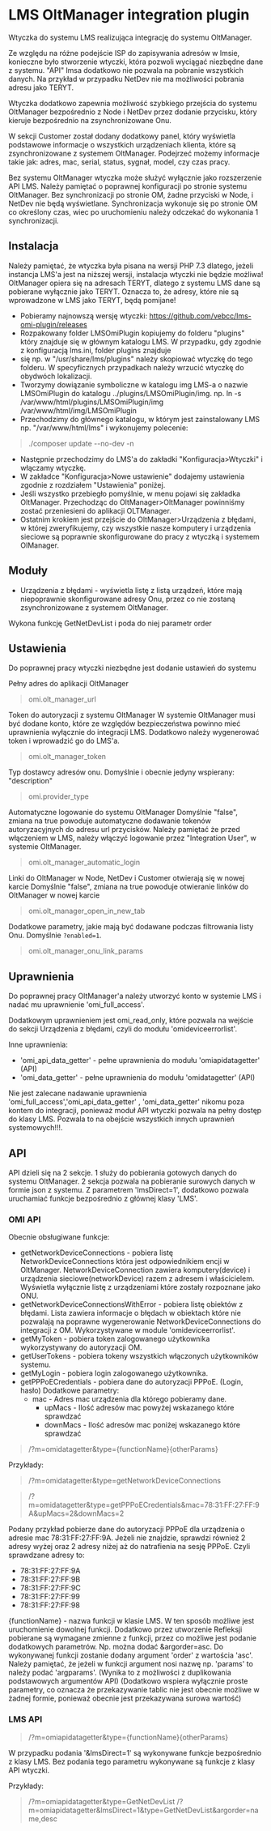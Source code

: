 # LMS OltManager integration plugin
Wtyczka do systemu LMS realizująca integrację do systemu OltManager.

Ze względu na różne podejście ISP do zapisywania adresów w lmsie,
konieczne było stworzenie wtyczki, która pozwoli wyciągać niezbędne dane z systemu.
"API" lmsa dodatkowo nie pozwala na pobranie wszystkich danych. Na przykład w przypadku
NetDev nie ma możliwości pobrania adresu jako TERYT.

Wtyczka dodatkowo zapewnia możliwość szybkiego przejścia do systemu OltManager
bezpośrednio z Node i NetDev przez dodanie przycisku, który kieruje bezpośrednio
na zsynchronizowane Onu.

W sekcji Customer został dodany dodatkowy panel, który wyświetla podstawowe informacje
o wszystkich urządzeniach klienta, które są zsynchronizowane z systemem OltManager.
Podejrzeć możemy informacje takie jak: adres, mac, serial, status, sygnał, model, czy czas pracy.

Bez systemu OltManager wtyczka może służyć wyłącznie jako rozszerzenie API LMS.
Należy pamiętać o poprawnej konfiguracji po stronie systemu OltManager. Bez synchronizacji
po stronie OM, żadne przyciski w Node, i NetDev nie będą wyświetlane. Synchronizacja
wykonuje się po stronie OM co określony czas, wiec po uruchomieniu należy odczekać do
wykonania 1 synchronizacji.

## Instalacja
Należy pamiętać, że wtyczka była pisana na wersji PHP 7.3 dlatego, jeżeli instancja
LMS'a jest na niższej wersji, instalacja wtyczki nie będzie możliwa! OltManager opiera się
na adresach TERYT, dlatego z systemu LMS dane są pobierane wyłącznie jako TERYT. Oznacza to,
że adresy, które nie są wprowadzone w LMS jako TERYT, będą pomijane!

- Pobieramy najnowszą wersję wtyczki:
https://github.com/vebcc/lms-omi-plugin/releases
- Rozpakowany folder LMSOmiPlugin kopiujemy do folderu "plugins" który znajduje się
w głównym katalogu LMS. W przypadku, gdy zgodnie z konfiguracją lms.ini, folder plugins znajduje
- się np. w "/usr/share/lms/plugins" należy skopiować wtyczkę do tego folderu. W specyficznych
przypadkach należy wrzucić wtyczkę do obydwóch lokalizacji.
- Tworzymy dowiązanie symboliczne w katalogu img LMS-a o nazwie LMSOmiPlugin do katalogu ../plugins/LMSOmiPlugin/img.
  np. ln -s /var/www/html/plugins/LMSOmiPlugin/img /var/www/html/img/LMSOmiPlugin
- Przechodzimy do głównego katalogu, w którym jest zainstalowany LMS np. "/var/www/html/lms"
i wykonujemy polecenie: 
>./composer update --no-dev -n
- Następnie przechodzimy do LMS'a do zakładki "Konfiguracja>Wtyczki" i włączamy wtyczkę.
- W zakładce "Konfiguracja>Nowe ustawienie" dodajemy ustawienia zgodnie z rozdziałem "Ustawienia" poniżej.
- Jeśli wszystko przebiegło pomyślnie, w menu pojawi się zakładka OltManager.
Przechodząc do OltManager>OltManager powinniśmy zostać przeniesieni do aplikacji OLTManager.
- Ostatnim krokiem jest przejście do OltManager>Urządzenia z błędami, w której zweryfikujemy,
czy wszystkie nasze komputery i urządzenia sieciowe są poprawnie skonfigurowane
do pracy z wtyczką i systemem OlManager.
## Moduły

- Urządzenia z błędami - wyświetla listę z listą urządzeń, które mają
niepoprawnie skonfigurowane adresy Onu, przez co nie zostaną zsynchronizowane
z systemem OltManager.


Wykona funkcję GetNetDevList i poda do niej parametr order 

## Ustawienia
Do poprawnej pracy wtyczki niezbędne jest dodanie ustawień do systemu

Pełny adres do aplikacji OltManager
>omi.olt_manager_url

Token do autoryzacji z systemu OltManager
W systemie OltManager musi być dodane konto, które ze względów bezpieczeństwa
powinno mieć uprawnienia wyłącznie do integracji LMS. Dodatkowo należy wygenerować
token i wprowadzić go do LMS'a.
>omi.olt_manager_token

Typ dostawcy adresów onu.
Domyślnie i obecnie jedyny wspierany: "description"
>omi.provider_type

Automatyczne logowanie do systemu OltManager
Domyślnie "false", zmiana na true powoduje automatyczne dodawanie tokenów autoryzacyjnych do adresu url
przycisków. Należy pamiętać że przed włączeniem w LMS, należy włączyć logowanie przez "Integration User",
w systemie OltManager.
>omi.olt_manager_automatic_login

Linki do OltManager w Node, NetDev i Customer otwierają się w nowej karcie
Domyślnie "false", zmiana na true powoduje otwieranie linków do OltManager w nowej karcie
>omi.olt_manager_open_in_new_tab

Dodatkowe parametry, jakie mają być dodawane podczas filtrowania listy Onu.
Domyślnie `?enabled=1`.
>omi.olt_manager_onu_link_params

## Uprawnienia
Do poprawnej pracy OltManager'a należy utworzyć konto w systemie LMS i nadać mu
uprawnienie 'omi_full_access'.

Dodatkowym uprawnieniem jest omi_read_only, które pozwala na wejście do sekcji
Urządzenia z błędami, czyli do modułu 'omideviceerrorlist'.

Inne uprawnienia:
- 'omi_api_data_getter' - pełne uprawnienia do modułu 'omiapidatagetter' (API)
- 'omi_data_getter' - pełne uprawnienia do modułu 'omidatagetter' (API)

Nie jest zalecane nadawanie uprawnienia 'omi_full_access','omi_api_data_getter'
, 'omi_data_getter' nikomu poza kontem do integracji, ponieważ moduł API
wtyczki pozwala na pełny dostęp do klasy LMS.
Pozwala to na obejście wszystkich innych uprawnień systemowych!!!.

## API
API dzieli się na 2 sekcje. 1 służy do pobierania gotowych danych do systemu OltManager.
2 sekcja pozwala na pobieranie surowych danych w formie json z systemu.
Z parametrem 'lmsDirect=1', dodatkowo pozwala uruchamiać funkcje bezpośrednio
z głównej klasy 'LMS'.
### OMI API
Obecnie obsługiwane funkcje:
- getNetworkDeviceConnections - pobiera listę NetworkDeviceConnections która jest
odpowiednikiem encji w OltManager. NetworkDeviceConnection zawiera komputery(device)
i urządzenia sieciowe(networkDevice) razem z adresem i właścicielem. Wyświetla wyłącznie
listę z urządzeniami które zostały rozpoznane jako ONU.
- getNetworkDeviceConnectionsWithError - pobiera listę obiektów z błędami. Lista zawiera informacje o błędach
w obiektach które nie pozwalają na poprawne wygenerowanie NetworkDeviceConnections do integracji z OM. Wykorzystywane
w module 'omideviceerrorlist'.
- getMyToken - pobiera token zalogowanego użytkownika wykorzystywany do autoryzacji OM.
- getUserTokens - pobiera tokeny wszystkich włączonych użytkowników systemu.
- getMyLogin - pobiera login zalogowanego użytkownika.
- getPPPoECredentials - pobiera dane do autoryzacji PPPoE. (Login, hasło)
  Dodatkowe parametry:
  - mac - Adres mac urządzenia dla którego pobieramy dane.
    - upMacs - Ilość adresów mac powyżej wskazanego które sprawdzać
    - downMacs - Ilość adresów mac poniżej wskazanego które sprawdzać

>/?m=omidatagetter&type={functionName}{otherParams}

Przykłady:
>/?m=omidatagetter&type=getNetworkDeviceConnections

>/?m=omidatagetter&type=getPPPoECredentials&mac=78:31:FF:27:FF:9A&upMacs=2&downMacs=2

Podany przykład pobierze dane do autoryzacji PPPoE dla urządzenia o adresie mac 78:31:FF:27:FF:9A.
Jeżeli nie znajdzie, sprawdzi również 2 adresy wyżej oraz 2 adresy niżej aż do natrafienia na sesję PPPoE.
Czyli sprawdzane adresy to:
- 78:31:FF:27:FF:9A
- 78:31:FF:27:FF:9B
- 78:31:FF:27:FF:9C
- 78:31:FF:27:FF:99
- 78:31:FF:27:FF:98

{functionName} - nazwa funkcji w klasie LMS.
W ten sposób możliwe jest uruchomienie dowolnej funkcji.
Dodatkowo przez utworzenie Refleksji pobierane są wymagane zmienne z funkcji,
przez co możliwe jest podanie dodatkowych parametrów. Np. można dodać &argorder=asc.
Do wykonywanej funkcji zostanie dodany argument 'order' z wartościa 'asc'.
Należy pamiętać, że jeżeli w funkcji argument nosi nazwę np. 'params' to należy
podać 'argparams'. (Wynika to z możliwości z duplikowania podstawowych argumentów API)
(Dodatkowo wspiera wyłącznie proste parametry, co oznacza że przekazywanie tablic
nie jest obecnie możliwe w żadnej formie, ponieważ obecnie jest przekazywana surowa wartość)
### LMS API

>/?m=omiapidatagetter&type={functionName}{otherParams}

W przypadku podania '&lmsDirect=1' są wykonywane funkcje bezpośrednio z klasy
LMS. Bez podania tego parametru wykonywane są funkcje z klasy API wtyczki.

Przykłady:
>/?m=omiapidatagetter&type=GetNetDevList
>/?m=omiapidatagetter&lmsDirect=1&type=GetNetDevList&argorder=name,desc
